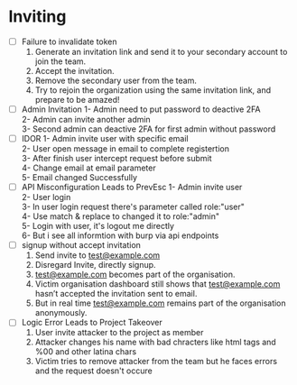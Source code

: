 # Inviting

* [ ] Failure to invalidate token
  1. Generate an invitation link and send it to your secondary account to join the team.
  2. Accept the invitation.
  3. Remove the secondary user from the team.
  4. Try to rejoin the organization using the same invitation link, and prepare to be amazed!
* [ ] Admin Invitation 1- Admin need to put password to deactive 2FA\
  2- Admin can invite another admin\
  3- Second admin can deactive 2FA for first admin without password
* [ ] IDOR 1- Admin invite user with specific email\
  2- User open message in email to complete registertion\
  3- After finish user intercept request before submit\
  4- Change email at email parameter\
  5- Email changed Successfully
* [ ] API Misconfiguration Leads to PrevEsc 1- Admin invite user\
  2- User login\
  3- In user login request there's parameter called role:"user"\
  4- Use match & replace to changed it to role:"admin"\
  5- Login with user, it's logout me directly\
  6- But i see all informtion with burp via api endpoints
* [ ] signup without accept invitation
  1. Send invite to [test@example.com](mailto:test@example.com)
  2. Disregard Invite, directly signup.
  3. [test@example.com](mailto:test@example.com) becomes part of the organisation.
  4. Victim organisation dashboard still shows that [test@example.com](mailto:test@example.com) hasn’t accepted the invitation sent to email.
  5. But in real time [test@example.com](mailto:test@example.com) remains part of the organisation anonymously.
* [ ] Logic Error Leads to Project Takeover
  1. User invite attacker to the project as member
  2. Attacker changes his name with bad chracters like html tags and %00 and other latina chars
  3. Victim tries to remove attacker from the team but he faces errors and the request doesn't occure
